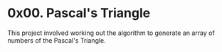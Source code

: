 # 0x00. Pascal's Triangle

This project involved working out the algorithm to generate an array of numbers of the Pascal's Triangle.
